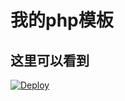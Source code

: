 # 我的php模板


## 这里可以看到

[![Deploy](https://www.herokucdn.com/deploy/button.png)](https://dashboard.heroku.com/new?button-url=https%3A%2F%2Fgithub.com%2Fchenjunyi88%2Fmy-php-temp&template=https%3A%2F%2Fgithub.com%2Fchenjunyi88%2Fmy-php-temp)




